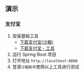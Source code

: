 ## 演示
### 支付宝
1. 安装基础工具
    - [下载支付宝(沙箱)](https://sandbox.alipaydev.com/user/downloadApp.htm)
    - [下载支付宝 - 工具](https://github.com/hocgin/payment-android-sample/releases)
2. 运行 Spring Boot 项目
3. 打开地址 `http://localhost:8080`
4. 登录`沙箱账号`使用以上工具进行测试